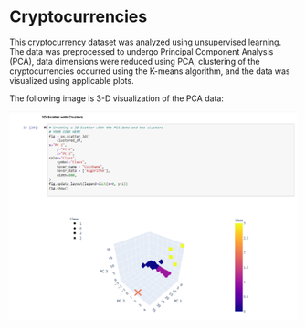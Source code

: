 # Cryptocurrencies
This cryptocurrency dataset was analyzed using unsupervised learning. The data was preprocessed to undergo Principal Component Analysis (PCA), data dimensions were reduced using PCA, clustering of the cryptocurrencies occurred using the K-means algorithm, and the data was visualized using applicable plots. 

The following image is 3-D visualization of the PCA data:

![plot](resources/image1.PNG)
